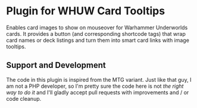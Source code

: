Plugin for WHUW Card Tooltips
============================

Enables card images to show on mouseover for Warhammer Underworlds cards. It
provides a button (and corresponding shortcode tags) that wrap card names or
deck listings and turn them into smart card links with image tooltips.



Support and Development
-----------------------

The code in this plugin is inspired from the MTG variant. Just like that guy,
I am not a PHP developer, so I'm  pretty sure the code here is not 
*the right way to do it* and I'll gladly accept pull requests with improvements
and / or code cleanup.


